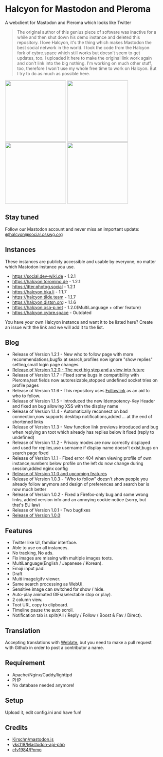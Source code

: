# Halcyon for Mastodon and Pleroma
A webclient for Mastodon and Pleroma which looks like Twitter

>The original author of this genius piece of software was inactive for a while and then shut down his demo instance and deleted this repository. I love Halcyon, it's the thing which makes Mastodon the best social network in the world. I took the code from the Halcyon fork of cybre.space which still works but doesn't seem to get updates, too. I uploaded it here to make the original link work again and don't link into the big nothing. I'm working on much other stuff, too, therefore I won't use my whole free time to work on Halcyon. But I try to do as much as possible here.

<a href="https://halcyon.osa-p.net/login/assets/images/preview0.png"><img src="https://halcyon.osa-p.net/login/assets/images/preview0.png" width="200px"></a>
<a href="https://halcyon.osa-p.net/login/assets/images/preview1.png"><img src="https://halcyon.osa-p.net/login/assets/images/preview1.png" width="200px"></a>
<a href="https://halcyon.osa-p.net/login/assets/images/preview2.png"><img src="https://halcyon.osa-p.net/login/assets/images/preview2.png" width="200px"></a>
<a href="https://halcyon.osa-p.net/login/assets/images/preview3.png"><img src="https://halcyon.osa-p.net/login/assets/images/preview3.png" width="200px"></a>

## Stay tuned
Follow our Mastodon account and never miss an important update: [@halcyon@social.csswg.org](https://social.csswg.org/@halcyon)

## Instances
These instances are publicly accessible and usable by everyone, no matter which Mastodon instance you use.
- https://social.dev-wiki.de - 1.2.1
- https://halcyon.toromino.de - 1.2.1
- https://itter.photog.social - 1.2.1
- https://halcyon.bka.li - 1.1.7
- https://halcyon.tilde.team - 1.1.7
- https://halcyon.distsn.org - 1.1.6
- https://halcyon.osa-p.net - 1.2.0(MultiLanguage + other feature)
- https://halcyon.cybre.space - Outdated

You have your own Halcyon instance and want it to be listed here? Create an issue with the link and we will add it to the list.

## Blog
- Release  of Version 1.2.1 - New who to follow page with more recommendations,bugfix at search,profiles now ignore "show replies" setting,small login page changes
- [Release of Version 1.2.0 - The next big step and a view into future](https://nikisoft.myblog.de/nikisoft/art/11626391/Halcyon-1-2-0-The-next-big-step-and-a-view-into-future)
- Release of Version 1.1.7 - Fixed some bugs in compatibility with Pleroma,text fields now autoresizable,stopped undefined socket tries on profile pages
- Release of Version 1.1.6 - This repository uses [Followlink](https://followlink.osa-p.net/) as an aid to who to follow.
- Release of Version 1.1.5 - Introduced the new Idempotency-Key Header and fixed an bug allowing XSS with the display name
- Release of Version 1.1.4 - Automatically reconnect on bad connection,now supports desktop notifications,added ... at the end of shortened links
- Release of Version 1.1.3 - New function link previews introduced and bug when replying an toot which already has replies below it fixed (reply to undefined)
- Release of Version 1.1.2 - Privacy modes are now correctly displayed and used for replies,use username if display name doesn't exist,bugs on search page fixed
- Release of Version 1.1.1 - Fixed error 404 when viewing profile of own instance,numbers below profile on the left do now change during session,added nginx config
- [Release of Version 1.1.0 and upcoming features](https://nikisoft.myblog.de/nikisoft/art/11389499/Halcyon-What-we-did-and-what-we-will-do)
- Release of Version 1.0.3 - "Who to follow" doesn't show people you already follow anymore and design of preferences and search bar is now much better
- Release of Version 1.0.2 - Fixed a Firefox-only bug and some wrong links, added version info and an annoying cookie notice (sorry, but that's EU law)
- Release of Version 1.0.1 - Two bugfixes
- [Release of Version 1.0.0](https://nikisoft.myblog.de/nikisoft/art/11264555/The-first-new-Halcyon-release-is-on-Github)

## Features
- Twitter like UI, familiar interface.
- Able to use on all instances.
- No tracking, No ads.
- Fix images are missing with multiple images toots.
- MultiLanguage(English / Japanese / Korean).
- Emoji input pad.
- Draft
- Multi image/gifv viewer.
- Same search processing as WebUI.
- Sensitive image can switched for show / hide.
- Auto-play animated GIFs(selectable stop or play).
- 2 column view.
- Toot URL copy to clipboard.
- Timeline pause the auto scroll.
- Notification tab is split(All / Reply / Follow / Boost & Fav / Direct).

## Translation
 Accepting translations with [Weblate](https://weblate.osa-p.net/projects/halcyon/web/), but you need to make a pull request with Github in order to post a contributor a name.


## Requirement
- Apache/Nginx/Caddy/lighttpd
- PHP
- No database needed anymore!

## Setup
Upload it, edit config.ini and have fun!

## Credits
- [Kirschn/mastodon.js](https://github.com/Kirschn/mastodon.js)
- [yks118/Mastodon-api-php](https://github.com/yks118/Mastodon-api-php)
- [cfv1984/Pomo](https://github.com/cfv1984/Pomo)
